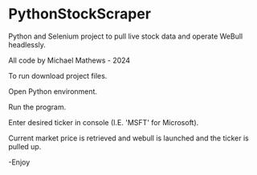 # PythonStockScraper
Python and Selenium project to pull live stock data and operate WeBull headlessly. 

All code by Michael Mathews - 2024

To run download project files.

Open Python environment. 

Run the program. 

Enter desired ticker in console (I.E. 'MSFT' for Microsoft).

Current market price is retrieved and webull is launched and the ticker is pulled up.

-Enjoy
